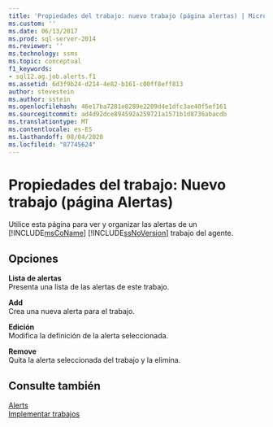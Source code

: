 ```yaml
---
title: 'Propiedades del trabajo: nuevo trabajo (página alertas) | Microsoft Docs'
ms.custom: ''
ms.date: 06/13/2017
ms.prod: sql-server-2014
ms.reviewer: ''
ms.technology: ssms
ms.topic: conceptual
f1_keywords:
- sql12.ag.job.alerts.f1
ms.assetid: 6d3f9b24-d214-4e82-b161-c00ff8eff813
author: stevestein
ms.author: sstein
ms.openlocfilehash: 46e17ba7281e8289e2209d4e1dfc3ae40f5ef161
ms.sourcegitcommit: ad4d92dce894592a259721a1571b1d8736abacdb
ms.translationtype: MT
ms.contentlocale: es-ES
ms.lasthandoff: 08/04/2020
ms.locfileid: "87745624"
---
```

# <a name="job-properties-new-job-alerts-page"></a>Propiedades del trabajo: Nuevo trabajo (página Alertas)
  Utilice esta página para ver y organizar las alertas de un [!INCLUDE[msCoName](../../includes/msconame-md.md)] [!INCLUDE[ssNoVersion](../../includes/ssnoversion-md.md)] trabajo del agente.  
  
## <a name="options"></a>Opciones  
 **Lista de alertas**  
 Presenta una lista de las alertas de este trabajo.  
  
 **Add**  
 Crea una nueva alerta para el trabajo.  
  
 **Edición**  
 Modifica la definición de la alerta seleccionada.  
  
 **Remove**  
 Quita la alerta seleccionada del trabajo y la elimina.  
  
## <a name="see-also"></a>Consulte también  
 [Alerts](alerts.md)   
 [Implementar trabajos](implement-jobs.md)  
  
  
